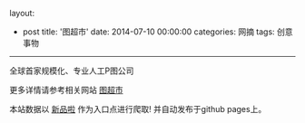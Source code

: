 layout: 
  - post 
title: '图超市' 
date: 2014-07-10 00:00:00 
categories: 网摘 
tags: 创意事物 
---

全球首家规模化、专业人工P图公司  

更多详情请参考相关网站 [图超市](http://www.tuchaoshi.com/)  

本站数据以 [新品啦](http://xinpinla.com/) 作为入口点进行爬取! 并自动发布于github pages上。  

